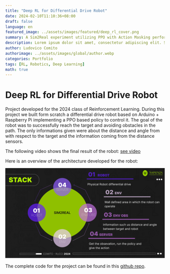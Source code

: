 ```yaml
---
title: "Deep RL for Differential Drive Robot"
date: 2024-02-10T11:10:36+08:00
draft: false
language: en
featured_image: ../assets/images/featured/deep_rl_cover.png
summary: A Sim2Real experiment utilizing PPO with Action Masking performed on a custom Differential Drive Robot built from scratch.
description: Lorem ipsum dolor sit amet, consectetur adipiscing elit. Sed cursus, odio nec venenatis lacinia, lacus lectus varius nisi, in tristique mi purus ut libero. Vestibulum vel convallis felis. Ut finibus lorem vestibulum lobortis rhoncus.
author: Ludovico Comito
authorimage: ../assets/images/global/author.webp
categories: Portfolio
tags: [RL, Robotics, Deep Learning]
math: true
---
```


# **Deep RL for Differential Drive Robot**
 
Project developed for the 2024 class of Reinforcement Learning. During this project we built form scratch a differential drive robot based on Arduino + Raspberry Pi implementing a PPO based policy to control it. The goal of the robot was to successfully reach the target and avoiding obstacles in the path. The only informations given were about the distance and angle from with respect to the target and the information coming from the distance sensors. 

The following video shows the final result of the robot: [see video](https://www.youtube.com/watch?v=j6mQqo46NYQ&ab_channel=LudovicoComito)

Here is an overview of the architecture developed for the robot:

![](https://github.com/ludocomito/RL_2024_Sapienza/raw/main/Stack.png)


The complete code for the project can be found in this [github repo](https://github.com/ludocomito/RL_2024_Sapienza).


